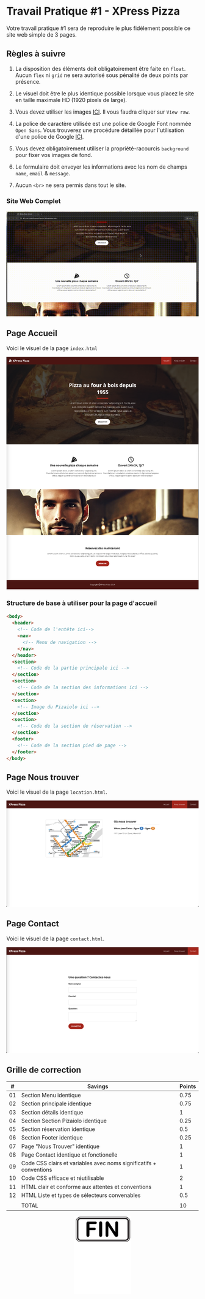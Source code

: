 # Travail Pratique #1 - XPress Pizza

Votre travail pratique #1 sera de reproduire le plus fidèlement possible ce site web simple de 3 pages.

## Règles à suivre

1. La disposition des éléments doit obligatoirement être faite en `float`. Aucun `flex` ni `grid` ne sera autorisé sous pénalité de deux points par présence.  

2. Le visuel doit être le plus identique possible lorsque vous placez le site en taille maximale HD (1920 pixels de large).

3. Vous devez utiliser les images [ICI](./_bin/images.zip). Il vous faudra cliquer sur `View raw`.

4. La police de caractère utilisée est une police de Google Font nommée `Open Sans`. Vous trouverez une procédure détaillée pour l'utilisation d'une police de Google [ICI](./Theorie/GoogleFont.md).

5. Vous devez obligatoirement utiliser la propriété-racourcis `background` pour fixer vos images de fond.

6. Le formulaire doit envoyer les informations avec les nom de champs `name`, `email` & `message`.

7. Aucun `<br>` ne sera permis dans tout le site.

### Site Web Complet

![IMAGE](./images/xpress-pizza.gif)

## Page Accueil

Voici le visuel de la page `index.html`

![IMAGE](./images/accueil.png)

### Structure de base à utiliser pour la page d'accueil

```html
<body>
  <header>
    <!-- Code de l'entête ici-->
    <nav>
      <!-- Menu de navigation -->
    </nav>
  </header>
  <section>
    <!-- Code de la partie principale ici -->
  </section>
  <section>
    <!-- Code de la section des informations ici -->
  </section>
  <section>
    <!-- Image du Pizaiolo ici -->
  </section>
  <section>
    <!-- Code de la section de réservation -->
  </section>
  <footer>
    <!-- Code de la section pied de page -->
  </footer>
</body>
```

## Page Nous trouver

Voici le visuel de la page `location.html`.

![IMAGE](./images/nous-trouver.png)

## Page Contact

Voici le visuel de la page `contact.html`.

![IMAGE](./images/contact.png)

## Grille de correction

| #   | Savings                                                            | Points |
| --- | ------------------------------------------------------------------ | ------ |
| 01  | Section Menu identique                                             | 0.75    |
| 02  | Section principale identique                                       | 0.75   |
| 03  | Section détails identique                                          | 1   |
| 04  | Section Section Pizaiolo identique                                 | 0.25   |
| 05  | Section réservation identique                                      | 0.5    |
| 06  | Section Footer identique                                           | 0.25   |
| 07  | Page "Nous Trouver" identique                                      | 1      |
| 08  | Page Contact identique et fonctionelle                             | 1      |
| 09  | Code CSS clairs et variables avec noms significatifs + conventions | 1      |
| 10  | Code CSS efficace et réutilisable                                  | 2      |
| 11  | HTML clair et conforme aux attentes et conventions                 | 1      |
| 12  | HTML Liste et types de sélecteurs convenables                      | 0.5    |
|     |
|     | TOTAL                                                              | 10     |

<p align="Center"><img src="./images/end.png" alt="drawing" width="150"/></p>
